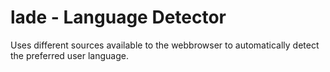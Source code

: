 # lade - Language Detector
Uses different sources available to the webbrowser to automatically detect the preferred user language.
